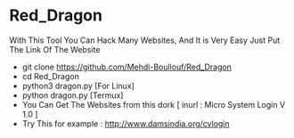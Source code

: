 # Red_Dragon
With This Tool You Can Hack Many Websites, And It is Very Easy Just Put The Link Of The Website



* git clone https://github.com/Mehdi-Boullouf/Red_Dragon
* cd Red_Dragon
* python3 dragon.py [For Linux]
* python dragon.py [Termux]
* You Can Get The Websites from this dork [ inurl : Micro System Login V 1.0 ]
* Try This for example : http://www.damsindia.org/cvlogin 
